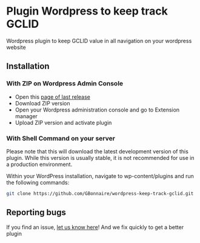 # Plugin Wordpress to keep track GCLID
Wordpress plugin to keep GCLID value in all navigation on your wordpress website

## Installation
### With ZIP on Wordpress Admin Console

* Open this [page of last release](https://github.com/GBonnaire/wordpress-keep-track-gclid/releases/latest)
* Download ZIP version
* Open your Wordpress administration console and go to Extension manager
* Upload ZIP version and activate plugin


### With Shell Command on your server
Please note that this will download the latest development version of this plugin. While this version is usually stable, it is not recommended for use in a production environment.

Within your WordPress installation, navigate to wp-content/plugins and run the following commands:

```bash
git clone https://github.com/GBonnaire/wordpress-keep-track-gclid.git
```

## Reporting bugs
If you find an issue, [let us know here](https://github.com/GBonnaire/wordpress-keep-track-gclid/issue)! And we fix quickly to get a better plugin 
